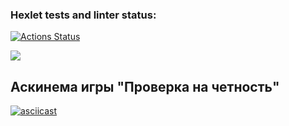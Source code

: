 ### Hexlet tests and linter status:
[![Actions Status](https://github.com/danilanchik/frontend-project-44/workflows/hexlet-check/badge.svg)](https://github.com/danilanchik/frontend-project-44/actions)

<a href="https://codeclimate.com/github/danilanchik/frontend-project-44/maintainability"><img src="https://api.codeclimate.com/v1/badges/41a207fd3fdca0a3f761/maintainability" /></a>

## Аскинема игры "Проверка на четность"
[![asciicast](https://asciinema.org/a/I1b6jiQGiLxFpeRXvzpz0xPsx.svg)](https://asciinema.org/a/I1b6jiQGiLxFpeRXvzpz0xPsx)
